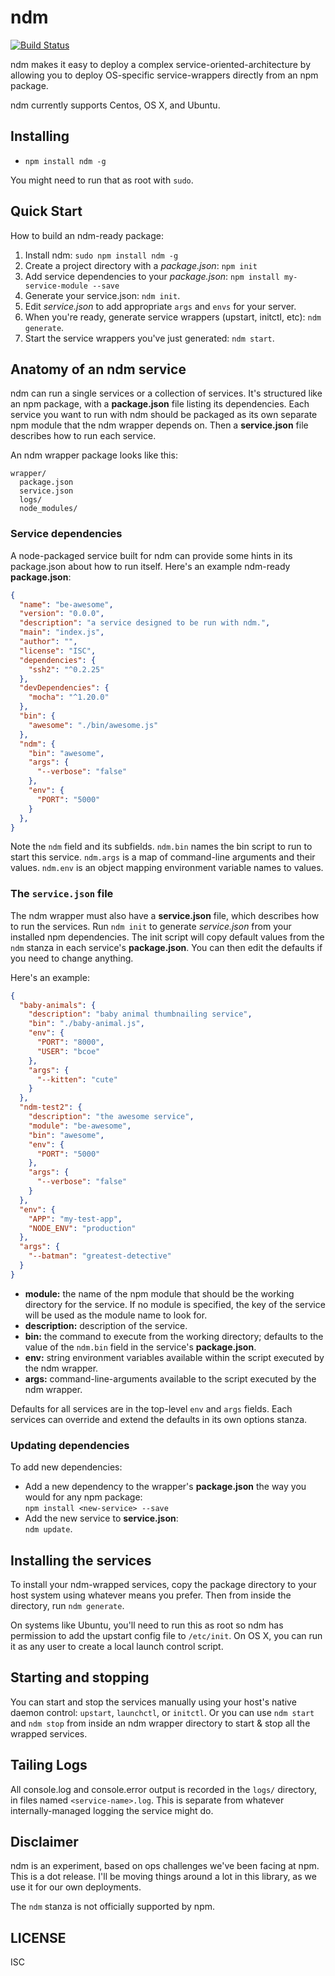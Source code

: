 # ndm

[![Build Status](https://travis-ci.org/npm/ndm.png)](https://travis-ci.org/npm/ndm)

ndm makes it easy to deploy a complex service-oriented-architecture by allowing you to deploy OS-specific service-wrappers directly from an npm package.

ndm currently supports Centos, OS X, and Ubuntu.

## Installing

* `npm install ndm -g`

You might need to run that as root with `sudo`.

## Quick Start

How to build an ndm-ready package:

1. Install ndm: `sudo npm install ndm -g`
2. Create a project directory with a _package.json_: `npm init`
3. Add service dependencies to your _package.json_: `npm install my-service-module --save`
4. Generate your service.json: `ndm init`.
5. Edit _service.json_ to add appropriate `args` and `envs` for your server.
6. When you're ready, generate service wrappers (upstart, initctl, etc): `ndm generate`.
7. Start the service wrappers you've just generated: `ndm start`.

## Anatomy of an ndm service

ndm can run a single services or a collection of services. It's structured like an npm package, with a **package.json** file listing its dependencies. Each service you want to run with ndm should be packaged as its own separate npm module that the ndm wrapper depends on. Then a **service.json** file describes how to run each service.

An ndm wrapper package looks like this:

    wrapper/
      package.json
      service.json
      logs/
      node_modules/

### Service dependencies

A node-packaged service built for ndm can provide some hints in its package.json about how to run itself. Here's an example ndm-ready **package.json**:

```json
{
  "name": "be-awesome",
  "version": "0.0.0",
  "description": "a service designed to be run with ndm.",
  "main": "index.js",
  "author": "",
  "license": "ISC",
  "dependencies": {
    "ssh2": "^0.2.25"
  },
  "devDependencies": {
    "mocha": "^1.20.0"
  },
  "bin": {
    "awesome": "./bin/awesome.js"
  },
  "ndm": {
    "bin": "awesome",
    "args": {
      "--verbose": "false"
    },
    "env": {
      "PORT": "5000"
    }
  },
}
```

Note the `ndm` field and its subfields. `ndm.bin` names the bin script to run to start this service. `ndm.args` is a map of command-line arguments and their values. `ndm.env` is an object mapping environment variable names to values.

### The `service.json` file

The ndm wrapper must also have a **service.json** file, which describes how to run the services. Run `ndm init` to generate _service.json_ from your installed npm dependencies. The init script will copy default values from the `ndm` stanza in each service's **package.json**. You can then edit the defaults if you need to change anything.

Here's an example:

```json
{
  "baby-animals": {
    "description": "baby animal thumbnailing service",
    "bin": "./baby-animal.js",
    "env": {
      "PORT": "8000",
      "USER": "bcoe"
    },
    "args": {
      "--kitten": "cute"
    }
  },
  "ndm-test2": {
    "description": "the awesome service",
    "module": "be-awesome",
    "bin": "awesome",
    "env": {
      "PORT": "5000"
    },
    "args": {
      "--verbose": "false"
    }
  },
  "env": {
    "APP": "my-test-app",
    "NODE_ENV": "production"
  },
  "args": {
    "--batman": "greatest-detective"
  }
}
```

* **module:** the name of the npm module that should be the working directory for the service. If no module is specified, the key of the service will be used as the module name to look for.
* **description:** description of the service.
* **bin:** the command to execute from the working directory; defaults to the value of the `ndm.bin` field in the service's **package.json**.
* **env:** string environment variables available within the script executed by the ndm wrapper.
* **args:** command-line-arguments available to the script executed by the ndm wrapper.

Defaults for all services are in the top-level `env` and `args` fields. Each services can override and extend the defaults in its own options stanza.

### Updating dependencies

To add new dependencies:

* Add a new dependency to the wrapper's **package.json** the way you would for any npm package:<br> `npm install <new-service> --save`
* Add the new service to **service.json**:<br>`ndm update`.

## Installing the services

To install your ndm-wrapped services, copy the package directory to your host system using whatever means you prefer. Then from inside the directory, run `ndm generate`.

On systems like Ubuntu, you'll need to run this as root so ndm has permission to add the upstart config file to `/etc/init`. On OS X, you can run it as any user to create a local launch control script.

## Starting and stopping

You can start and stop the services manually using your host's native daemon control: `upstart`, `launchctl`, or `initctl`. Or you can use `ndm start` and `ndm stop` from inside an ndm wrapper directory to start & stop all the wrapped services.

## Tailing Logs

All console.log and console.error output is recorded in the `logs/` directory, in files named `<service-name>.log`. This is separate from whatever internally-managed logging the service might do.

## Disclaimer

ndm is an experiment, based on ops challenges we've been facing at npm. This is a dot release. I'll be moving things around a lot in this library, as we use it for our own deployments.

The `ndm` stanza is not officially supported by npm.

## LICENSE

ISC
